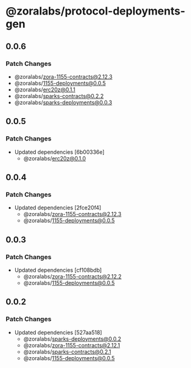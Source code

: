 # @zoralabs/protocol-deployments-gen

## 0.0.6

### Patch Changes

- @zoralabs/zora-1155-contracts@2.12.3
- @zoralabs/1155-deployments@0.0.5
- @zoralabs/erc20z@0.1.1
- @zoralabs/sparks-contracts@0.2.2
- @zoralabs/sparks-deployments@0.0.3

## 0.0.5

### Patch Changes

- Updated dependencies [6b00336e]
  - @zoralabs/erc20z@0.1.0

## 0.0.4

### Patch Changes

- Updated dependencies [2fce20f4]
  - @zoralabs/zora-1155-contracts@2.12.3
  - @zoralabs/1155-deployments@0.0.5

## 0.0.3

### Patch Changes

- Updated dependencies [cf108bdb]
  - @zoralabs/zora-1155-contracts@2.12.2
  - @zoralabs/1155-deployments@0.0.5

## 0.0.2

### Patch Changes

- Updated dependencies [527aa518]
  - @zoralabs/sparks-deployments@0.0.2
  - @zoralabs/zora-1155-contracts@2.12.1
  - @zoralabs/sparks-contracts@0.2.1
  - @zoralabs/1155-deployments@0.0.5
